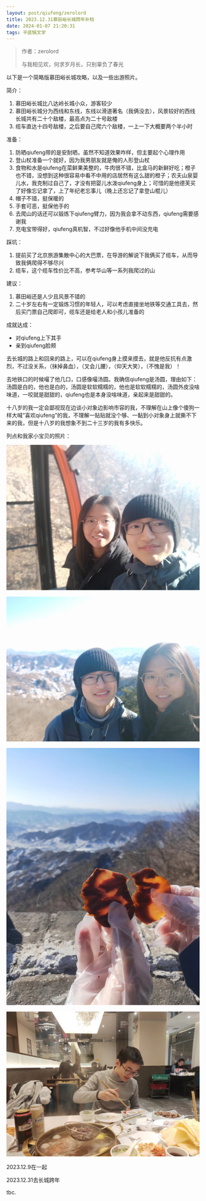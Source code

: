 ```yaml
---
layout: post/qiufeng/zerolord
title: 2023.12.31慕田峪长城跨年补档
date: 2024-01-07 21:20:31
tags: 平底锅文学
---
```


> 作者：zerolord
>
> 与我相见欢，何求岁月长，只别辜负了春光

以下是一个简略版慕田峪长城攻略，以及一些出游照片。

简介：
1. 慕田峪长城比八达岭长城小众，游客较少
2. 慕田峪长城分为西线和东线，东线以滑道著名（我俩没去），风景较好的西线长城共有二十个敌楼，最高点为二十号敌楼
3. 缆车直达十四号敌楼，之后要自己爬六个敌楼，一上一下大概要两个半小时

准备：
1. 防晒qiufeng带的是安耐晒，虽然不知道效果咋样，但主要起个心理作用
2. 登山杖准备一个就好，因为我男朋友就是俺的人形登山杖
3. 食物和水是qiufeng在菜鲜果美整的，牛肉很不错，比盒马的新鲜好吃；橙子也不错，没想到这种很容易中看不中用的店居然有这么甜的橙子；农夫山泉婴儿水，我克制过自己了，才没有把婴儿水泼qiufeng身上；可惜的是他德芙买了好像忘记拿了，上了年纪老忘事儿（晚上还忘记了拿登山棍儿）
4. 帽子不错，挺保暖的
5. 手套可恶，挺保他手的
6. 去爬山的话还可以锻炼下qiufeng臂力，因为我会拿不动东西，qiufeng需要感谢我
7. 充电宝带得好，qiufeng真机智，不过好像他手机中间没充电

踩坑：
1. 提前买了北京旅游集散中心的大巴票，在导游的解说下我俩买了缆车，从而导致我俩爬得不够尽兴
2. 缆车，这个缆车性价比不高，参考华山等一系列我爬过的山

建议：
1. 慕田峪还是人少且风景不错的
2. 二十岁左右有一定锻炼习惯的年轻人，可以考虑直接坐地铁等交通工具去，然后买门票自己爬即可，缆车还是给老人和小孩儿准备的

成就达成：
* 对qiufeng上下其手
* 亲到qiufeng脸颊


去长城的路上和回来的路上，可以在qiufeng身上摸来摸去，就是他反抗有点激烈，不过没关系，（抹掉鼻血），（叉会儿腰），（仰天大笑），（不愧是我）！

去地铁口的时候嘬了他几口，口感像嘬汤圆。我确信qiufeng是汤圆，理由如下：汤圆是白的，他也是白的，汤圆是软软糯糯的，他也是软软糯糯的，汤圆外皮没啥味道，一咬就是甜甜的，qiufeng也是本身没啥味道，亲起来是甜甜的。

十八岁的我一定会鄙视现在边谈小对象边影响市容的我，不理解在山上像个傻狗一样大喊“喜欢qiufeng”的我，不理解一贴贴就没个够、一黏到小对象身上就撕不下来的我，但是十八岁的我想象不到二十三岁的我有多快乐。

列点和我家小宝贝的照片：

![zhezhanghaokan](../pictures/photos/mutianyuchangcheng/lanche.jpg)

![zhezhanghaokan](../pictures/photos/mutianyuchangcheng/dilouzhijian.jpeg)

![zhezhanghaokan](../pictures/photos/mutianyuchangcheng/shanding.jpg)

![zhezhanghaokan](../pictures/photos/mutianyuchangcheng/chaojiguai.jpg)

2023.12.9在一起

2023.12.31去长城跨年

tbc.
